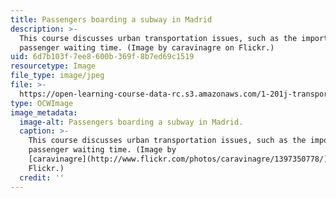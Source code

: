 ```yaml
---
title: Passengers boarding a subway in Madrid
description: >-
  This course discusses urban transportation issues, such as the importance of
  passenger waiting time. (Image by caravinagre on Flickr.)
uid: 6d7b103f-7ee8-600b-369f-8b7ed69c1519
resourcetype: Image
file_type: image/jpeg
file: >-
  https://open-learning-course-data-rc.s3.amazonaws.com/1-201j-transportation-systems-analysis-demand-and-economics-fall-2008/6d7b103f7ee8600b369f8b7ed69c1519_1-201jf08-th.jpg
type: OCWImage
image_metadata:
  image-alt: Passengers boarding a subway in Madrid.
  caption: >-
    This course discusses urban transportation issues, such as the importance of
    passenger waiting time. (Image by
    [caravinagre](http://www.flickr.com/photos/caravinagre/1397350778/) on
    Flickr.)
  credit: ''
---
```

